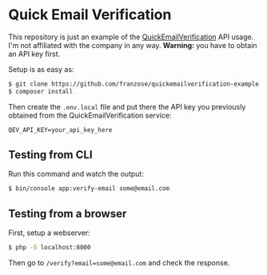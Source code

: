 # Quick Email Verification
This repository is just an example of the [QuickEmailVerification](https://quickemailverification.com) API usage. I'm not affiliated with the company in any way. **Warning:** you have to obtain an API key first.

Setup is as easy as:

```bash
$ git clone https://github.com/franzose/quickemailverification-example.git
$ composer install
```

Then create the `.env.local` file and put there the API key you previously obtained from the QuickEmailVerification service:

```txt
QEV_API_KEY=your_api_key_here
```

## Testing from CLI

Run this command and watch the output:

```bash
$ bin/console app:verify-email some@email.com
```

## Testing from a browser

First, setup a webserver:

```bash
$ php -S localhost:8000
```

Then go to `/verify?email=some@email.com` and check the response.
